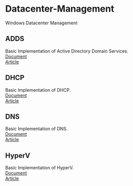 # Datacenter-Management
Windows Datacenter Management

## ADDS
  Basic Implementation of Active Directory Domain Services. \
  [Document](/ADDS) \
  [Article](https://jadhusan-s.medium.com/active-directory-domain-services-2-2e5c9f675cf1)

## DHCP
  Basic Implementation of DHCP. \
  [Document](/DHCP) \
  [Article]()

## DNS
  Basic Implementation of DNS. \
  [Document](/DNS) \
  [Article](https://jadhusan-s.medium.com/active-directory-domain-services-30c46c20401d)

## HyperV
  Basic Implementation of HyperV. \
  [Document](/HyperV) \
  [Article](https://jadhusan-s.medium.com/microsoft-hyper-v-773eab284004)

